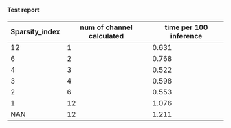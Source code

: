 #### Test report

| Sparsity_index  | num of channel calculated | time per 100 inference |
| ------------- | ------------- | ------------- |
| 12 | 1 | 0.631 |
| 6 | 2  | 0.768 |
| 4 | 3 | 0.522 |
| 3 | 4 | 0.598 | 
| 2 | 6 | 0.553 |
| 1 | 12 | 1.076 |
| NAN | 12 | 1.211 |
